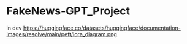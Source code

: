 # FakeNews-GPT_Project
in dev
<https://huggingface.co/datasets/huggingface/documentation-images/resolve/main/peft/lora_diagram.png>
